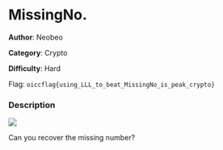 # MissingNo.

**Author**: Neobeo

**Category**: Crypto

**Difficulty**: Hard

Flag: `oiccflag{using_LLL_to_beat_MissingNo_is_peak_crypto}`

### Description

![](https://upload.wikimedia.org/wikipedia/commons/thumb/3/3b/MissingNo.svg/200px-MissingNo.svg.png)

Can you recover the missing number?